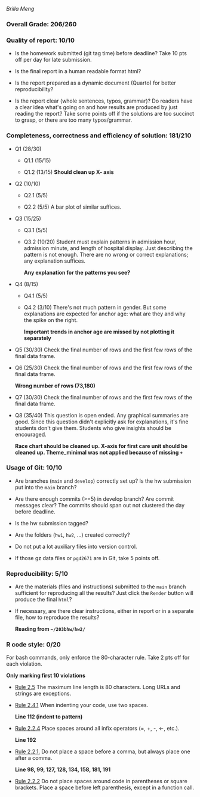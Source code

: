 *Brilla Meng*

### Overall Grade: 206/260

### Quality of report: 10/10

-   Is the homework submitted (git tag time) before deadline? Take 10 pts off per day for late submission.

-   Is the final report in a human readable format html?

-   Is the report prepared as a dynamic document (Quarto) for better reproducibility?

-   Is the report clear (whole sentences, typos, grammar)? Do readers have a clear idea what's going on and how results are produced by just reading the report? Take some points off if the solutions are too succinct to grasp, or there are too many typos/grammar.

### Completeness, correctness and efficiency of solution: 181/210

-   Q1 (28/30)

    -   Q1.1 (15/15)

    -   Q1.2 (13/15) **Should clean up X- axis**

-   Q2 (10/10)

    -   Q2.1 (5/5)

    -   Q2.2 (5/5) A bar plot of similar suffices.

-   Q3 (15/25)

    -   Q3.1 (5/5)

    -   Q3.2 (10/20) Student must explain patterns in admission hour, admission minute, and length of hospital display. Just describing the pattern is not enough. There are no wrong or correct explanations; any explanation suffices.

        **Any explanation for the patterns you see?**

-   Q4 (8/15)

    -   Q4.1 (5/5)

    -   Q4.2 (3/10) There's not much pattern in gender. But some explanations are expected for anchor age: what are they and why the spike on the right.

        **Important trends in anchor age are missed by not plotting it separately**

-   Q5 (30/30) Check the final number of rows and the first few rows of the final data frame.

-   Q6 (25/30) Check the final number of rows and the first few rows of the final data frame.

    **Wrong number of rows (73,180)**

-   Q7 (30/30) Check the final number of rows and the first few rows of the final data frame.

-   Q8 (35/40) This question is open ended. Any graphical summaries are good. Since this question didn't explicitly ask for explanations, it's fine students don't give them. Students who give insights should be encouraged.

    **Race chart should be cleaned up. X-axis for first care unit should be cleaned up. Theme_minimal was not applied because of missing `+`**

### Usage of Git: 10/10

-   Are branches (`main` and `develop`) correctly set up? Is the hw submission put into the `main` branch?

-   Are there enough commits (\>=5) in develop branch? Are commit messages clear? The commits should span out not clustered the day before deadline.

-   Is the hw submission tagged?

-   Are the folders (`hw1`, `hw2`, ...) created correctly?

-   Do not put a lot auxiliary files into version control.

-   If those gz data files or `pg42671` are in Git, take 5 points off.

### Reproducibility: 5/10

-   Are the materials (files and instructions) submitted to the `main` branch sufficient for reproducing all the results? Just click the `Render` button will produce the final `html`?

-   If necessary, are there clear instructions, either in report or in a separate file, how to reproduce the results?

    **Reading from `~/203bhw/hw2/`**

### R code style: 0/20

For bash commands, only enforce the 80-character rule. Take 2 pts off for each violation.

**Only marking first 10 violations**

-   [Rule 2.5](https://style.tidyverse.org/syntax.html#long-lines) The maximum line length is 80 characters. Long URLs and strings are exceptions.

-   [Rule 2.4.1](https://style.tidyverse.org/syntax.html#indenting) When indenting your code, use two spaces.

    **Line 112 (indent to pattern)**

-   [Rule 2.2.4](https://style.tidyverse.org/syntax.html#infix-operators) Place spaces around all infix operators (=, +, -, \<-, etc.).

    **Line 192**

-   [Rule 2.2.1.](https://style.tidyverse.org/syntax.html#commas) Do not place a space before a comma, but always place one after a comma.

    **Line 98, 99, 127, 128, 134, 158, 181, 191**

-   [Rule 2.2.2](https://style.tidyverse.org/syntax.html#parentheses) Do not place spaces around code in parentheses or square brackets. Place a space before left parenthesis, except in a function call.
